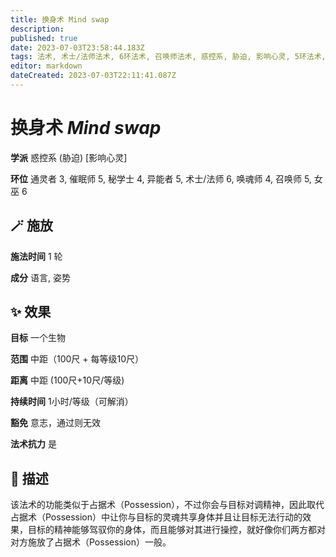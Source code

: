 ```yaml
---
title: 换身术 Mind swap
description: 
published: true
date: 2023-07-03T23:58:44.183Z
tags: 法术, 术士/法师法术, 6环法术, 召唤师法术, 惑控系, 胁迫, 影响心灵, 5环法术, 3环法术, 4环法术, 女巫法术, 秘学士法术, 异能者法术, 催眠师法术, 通灵者法术, 唤魂师法术
editor: markdown
dateCreated: 2023-07-03T22:11:41.087Z
---
```


# **换身术** *Mind swap*

**学派** 惑控系 (胁迫) \[影响心灵\] 

**环位** 通灵者 3, 催眠师 5, 秘学士 4, 异能者 5, 术士/法师 6, 唤魂师 4, 召唤师 5, 女巫 6

## 🪄 施放

**施法时间** 1 轮

**成分** 语言, 姿势

## ✨ 效果 

**目标** 一个生物 

**范围** 中距（100尺 + 每等级10尺）

**距离** 中距 (100尺+10尺/等级)  

**持续时间** 1小时/等级（可解消） 

**豁免** 意志，通过则无效

**法术抗力** 是

## 📖 描述

该法术的功能类似于占据术（Possession），不过你会与目标对调精神，因此取代占据术（Possession）中让你与目标的灵魂共享身体并且让目标无法行动的效果，目标的精神能够驾驭你的身体，而且能够对其进行操控，就好像你们两方都对对方施放了占据术（Possession）一般。
    